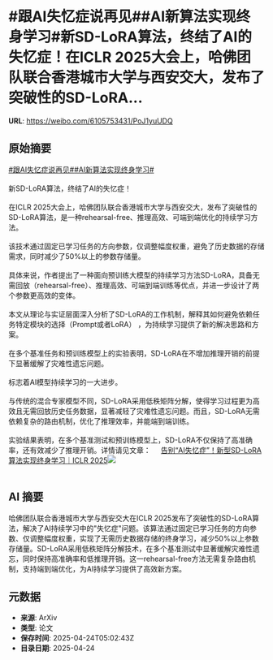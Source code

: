 # #跟AI失忆症说再见##AI新算法实现终身学习#新SD-LoRA算法，终结了AI的失忆症！在ICLR 2025大会上，哈佛团队联合香港城市大学与西安交大，发布了突破性的SD-LoRA...

**URL**: https://weibo.com/6105753431/PoJ1yuUDQ

## 原始摘要

<a href="https://m.weibo.cn/search?containerid=231522type%3D1%26t%3D10%26q%3D%23%E8%B7%9FAI%E5%A4%B1%E5%BF%86%E7%97%87%E8%AF%B4%E5%86%8D%E8%A7%81%23&amp;extparam=%23%E8%B7%9FAI%E5%A4%B1%E5%BF%86%E7%97%87%E8%AF%B4%E5%86%8D%E8%A7%81%23" data-hide=""><span class="surl-text">#跟AI失忆症说再见#</span></a><a href="https://m.weibo.cn/search?containerid=231522type%3D1%26t%3D10%26q%3D%23AI%E6%96%B0%E7%AE%97%E6%B3%95%E5%AE%9E%E7%8E%B0%E7%BB%88%E8%BA%AB%E5%AD%A6%E4%B9%A0%23&amp;extparam=%23AI%E6%96%B0%E7%AE%97%E6%B3%95%E5%AE%9E%E7%8E%B0%E7%BB%88%E8%BA%AB%E5%AD%A6%E4%B9%A0%23" data-hide=""><span class="surl-text">#AI新算法实现终身学习#</span></a><br><br>新SD-LoRA算法，终结了AI的失忆症！<br><br>在ICLR 2025大会上，哈佛团队联合香港城市大学与西安交大，发布了突破性的SD-LoRA算法，是一种rehearsal-free、推理高效、可端到端优化的持续学习方法。<br><br>该技术通过固定已学习任务的方向参数，仅调整幅度权重，避免了历史数据的存储需求，同时减少了50%以上的参数存储量。<br><br>具体来说，作者提出了⼀种⾯向预训练⼤模型的持续学习⽅法SD-LoRA，具备⽆需回放（rehearsal-free）、推理⾼效、可端到端训练等优点，并进⼀步设计了两个参数更⾼效的变体。<br><br>本文从理论与实证层⾯深入分析了SD-LoRA的⼯作机制，解释其如何避免依赖任务特定模块的选择（Prompt或者LoRA） ，为持续学习提供了新的解决思路和⽅案。<br><br>在多个基准任务和预训练模型上的实验表明，SD-LoRA在不增加推理开销的前提下显著缓解了灾难性遗忘问题。<br><br>标志着AI模型持续学习的一大进步。<br><br>与传统的混合专家模型不同，SD-LoRA采用低秩矩阵分解，使得学习过程更为高效且无需回放历史任务数据，显著减轻了灾难性遗忘问题。而且，SD-LoRA无需依赖复杂的路由机制，优化了推理效率，并能端到端训练。<br><br>实验结果表明，在多个基准测试和预训练模型上，SD-LoRA不仅保持了高准确率，还有效减少了推理开销。详情请见文章： <a href="https://weibo.com/ttarticle/p/show?id=2309405158929490641116" data-hide=""><span class="url-icon"><img style="width: 1rem;height: 1rem" src="https://h5.sinaimg.cn/upload/2015/09/25/3/timeline_card_small_article_default.png" referrerpolicy="no-referrer"></span><span class="surl-text">告别“AI失忆症”！新型SD-LoRA算法实现终身学习｜ICLR 2025</span></a><img style="" src="https://tvax2.sinaimg.cn/large/006Fd7o3gy1i0rqxkuo5tj30fe08ojrm.jpg" referrerpolicy="no-referrer"><br><br>

## AI 摘要

哈佛团队联合香港城市大学与西安交大在ICLR 2025发布了突破性的SD-LoRA算法，解决了AI持续学习中的"失忆症"问题。该算法通过固定已学习任务的方向参数、仅调整幅度权重，实现了无需历史数据存储的终身学习，减少50%以上参数存储量。SD-LoRA采用低秩矩阵分解技术，在多个基准测试中显著缓解灾难性遗忘，同时保持高准确率和低推理开销。这一rehearsal-free方法无需复杂路由机制，支持端到端优化，为AI持续学习提供了高效新方案。

## 元数据

- **来源**: ArXiv
- **类型**: 论文
- **保存时间**: 2025-04-24T05:02:43Z
- **目录日期**: 2025-04-24
